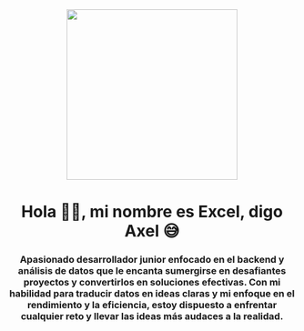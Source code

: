 <div id="header" align="center">
<img src= "https://media.giphy.com/media/v1.Y2lkPTc5MGI3NjExMzE1MjY4NzZiZjZkOWJlOGQxYjY4Yjg0MWU1MzAzMWE5MDRlYTgxMSZlcD12MV9pbnRlcm5hbF9naWZzX2dpZklkJmN0PWc/HUplkVCPY7jTW/giphy.gif" width="300px"/>
<h1 align="center"> Hola 🤝🏼, mi nombre es Excel, digo Axel 😅</h1>
<h3 align="center"> Apasionado desarrollador junior enfocado en el backend y análisis de datos que le encanta sumergirse en desafiantes proyectos y convertirlos en soluciones efectivas. Con mi habilidad para traducir datos en ideas claras y mi enfoque en el rendimiento y la eficiencia, estoy dispuesto a enfrentar cualquier reto y llevar las ideas más audaces a la realidad.</h3>
  </div>
